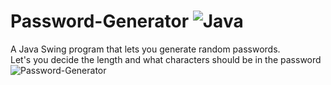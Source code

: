 # Password-Generator ![Java](https://img.shields.io/badge/java-%23ED8B00.svg?style=for-the-badge&logo=openjdk&logoColor=white)

A Java Swing program that lets you generate random passwords. <br>
Let's you decide the length and what characters should be in the password <br>
![Password-Generator](https://github.com/DumbDerg/Password-Generator/assets/94778270/52c3ad40-5062-41cf-a908-c084299d4933)

